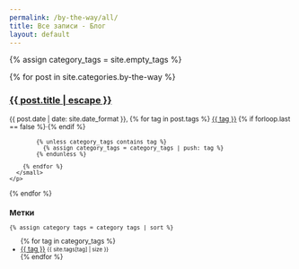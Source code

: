 ```yaml
---
permalink: /by-the-way/all/
title: Все записи - Блог
layout: default
---
```


<div class="row">

<div class="col-sm-9">

{% assign category_tags = site.empty_tags %}

{% for post in site.categories.by-the-way %}
  <div class="post-list-item">
    <h3 class="post-title" itemprop="name headline">
      <a href="{{ post.url | relative_url }}">{{ post.title | escape }}</a>
    </h3>
    <p class="text-muted">
      <small>
        <span datetime="{{ post.date | date_to_xmlschema }}" itemprop="datePublished">{{ post.date | date: site.date_format }}</span>,
        {% for tag in post.tags %}
          <a class="tag" href="/{{ post.categories | first | slugify }}/{{ tag }}/">{{ tag }}</a>
          {% if forloop.last == false %}&middot;{% endif %}

	        {% unless category_tags contains tag %}
	          {% assign category_tags = category_tags | push: tag %}
	        {% endunless %}

        {% endfor %}
      </small>
    </p>
  </div>
{% endfor %}

</div>

<div class="col-sm-3">

</div>

  <h3>Метки</h3>

	{% assign category_tags = category_tags | sort %}
  <ul class="list-unstyled">
    {% for tag in category_tags %}
      <li><a href="/by-the-way/{{ tag | slugify }}/">{{ tag }}</a> <small>{{ site.tags[tag] | size }}</small></li>
    {% endfor %}
  </ul>

</div>